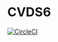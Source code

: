 # CVDS6

[![CircleCI](https://circleci.com/gh/Ricardo-Olarte/CVDS6/tree/master.svg?style=svg)](https://circleci.com/gh/Ricardo-Olarte/CVDS6/tree/master)
